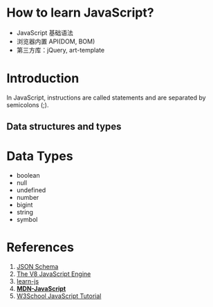 <!--
 * @Author: JohnJeep
 * @Date: 2020-09-05 23:42:59
 * @LastEditors: JohnJeep
 * @LastEditTime: 2025-03-31 20:05:47
 * @Description: JavaScript learning 
 * Copyright (c) 2025 by John Jeep, All Rights Reserved. 
-->


# How to learn JavaScript?

- JavaScript 基础语法
- 浏览器内置 API(DOM, BOM)
- 第三方库：jQuery, art-template


# Introduction

In JavaScript, instructions are called statements and are separated by semicolons (;).


## Data structures and types

# Data Types

- boolean
- null
- undefined
- number
- bigint
- string
- symbol



# References

1. [JSON Schema ](https://json-schema.org/overview/what-is-jsonschema)
2. [The V8 JavaScript Engine](https://nodejs.org/en/learn/getting-started/the-v8-javascript-engine#the-v8-javascript-engine)
3. [learn-js](https://www.learn-js.org/)
4. **[MDN-JavaScript](https://developer.mozilla.org/en-US/docs/Web/JavaScript)**
5. [W3School JavaScript Tutorial](https://www.w3schools.com/js/default.asp)

